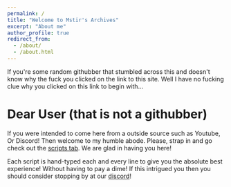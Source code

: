 ```yaml
---
permalink: /
title: "Welcome to Mstir's Archives"
excerpt: "About me"
author_profile: true
redirect_from: 
  - /about/
  - /about.html
---
```


If you're some random githubber that stumbled across this and doesn't know why the fuck you clicked on the link to this site. Well I have no fucking clue why you clicked on this link to begin with...

Dear User (that is not a githubber)
======
If you were intended to come here from a outside source such as Youtube, Or Discord! Then welcome to my humble abode. Please, strap in and go check out the [scripts tab](https://mstir16.github.io/scripts/). We are glad in having you here!

Each script is hand-typed each and every line to give you the absolute best experience! Without having to pay a dime! If this intrigued you then you should consider stopping by at our [discord](https://discord.gg/y7H2qGmNKd)!
